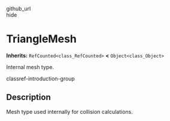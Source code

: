 github\_url  
hide

# TriangleMesh

**Inherits:** `RefCounted<class_RefCounted>` **&lt;**
`Object<class_Object>`

Internal mesh type.

classref-introduction-group

## Description

Mesh type used internally for collision calculations.
